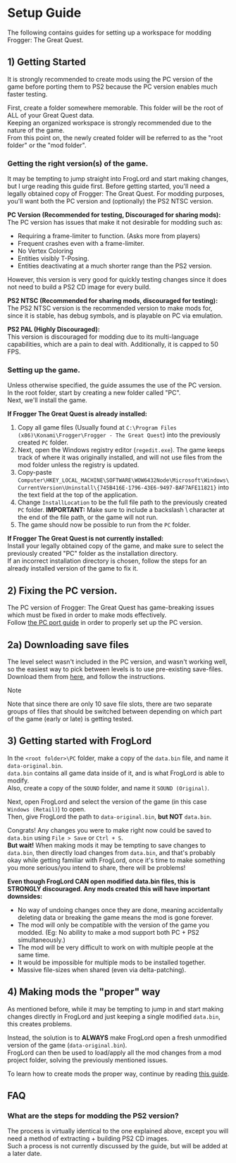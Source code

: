 # Setup Guide
The following contains guides for setting up a workspace for modding Frogger: The Great Quest.

## 1) Getting Started
It is strongly recommended to create mods using the PC version of the game before porting them to PS2 because the PC version enables much faster testing.

First, create a folder somewhere memorable. This folder will be the root of ALL of your Great Quest data.  
Keeping an organized workspace is strongly recommended due to the nature of the game.  
From this point on, the newly created folder will be referred to as the "root folder" or the "mod folder".  

### Getting the right version(s) of the game.
It may be tempting to jump straight into FrogLord and start making changes, but I urge reading this guide first.
Before getting started, you'll need a legally obtained copy of Frogger: The Great Quest.
For modding purposes, you'll want both the PC version and (optionally) the PS2 NTSC version.

**PC Version (Recommended for testing, Discouraged for sharing mods):**  
The PC version has issues that make it not desirable for modding such as:
- Requiring a frame-limiter to function. (Asks more from players)
- Frequent crashes even with a frame-limiter.
- No Vertex Coloring
- Entities visibly T-Posing.
- Entities deactivating at a much shorter range than the PS2 version.

However, this version is very good for quickly testing changes since it does not need to build a PS2 CD image for every build.

**PS2 NTSC (Recommended for sharing mods, discouraged for testing):**  
The PS2 NTSC version is the recommended version to make mods for, since it is stable, has debug symbols, and is playable on PC via emulation.

**PS2 PAL (Highly Discouraged):**  
This version is discouraged for modding due to its multi-language capabilities, which are a pain to deal with.
Additionally, it is capped to 50 FPS.

### Setting up the game.
Unless otherwise specified, the guide assumes the use of the PC version.  
In the root folder, start by creating a new folder called "PC".  
Next, we'll install the game.

**If Frogger The Great Quest is already installed:**  
1) Copy all game files (Usually found at `C:\Program Files (x86)\Konami\Frogger\Frogger - The Great Quest`) into the previously created `PC` folder.  
2) Next, open the Windows registry editor (`regedit.exe`). The game keeps track of where it was originally installed, and will not use files from the mod folder unless the registry is updated.  
3) Copy-paste `Computer\HKEY_LOCAL_MACHINE\SOFTWARE\WOW6432Node\Microsoft\Windows\CurrentVersion\Uninstall\{745B416E-1796-43E6-9497-BAF7AFE11821}` into the text field at the top of the application.  
4) Change `InstallLocation` to be the full file path to the previously created `PC` folder. **IMPORTANT:** Make sure to include a backslash \ character at the end of the file path, or the game will not run.  
5) The game should now be possible to run from the `PC` folder.  

**If Frogger The Great Quest is not currently installed:**  
Install your legally obtained copy of the game, and make sure to select the previously created "PC" folder as the installation directory.  
If an incorrect installation directory is chosen, follow the steps for an already installed version of the game to fix it.  

## 2) Fixing the PC version.
The PC version of Frogger: The Great Quest has game-breaking issues which must be fixed in order to make mods effectively.  
Follow [the PC port guide](./pc-version-fixes.md) in order to properly set up the PC version.  

## 2a) Downloading save files
The level select wasn't included in the PC version, and wasn't working well, so the easiest way to pick between levels is to use pre-existing save-files.  
Download them from [here](https://www.gamecopyworld.com/games/pc_frogger_the_great_quest.shtml), and follow the instructions.  
> [!NOTE]
> Note that since there are only 10 save file slots, there are two separate groups of files that should be switched between depending on which part of the game (early or late) is getting tested.

## 3) Getting started with FrogLord
In the `<root folder>\PC` folder, make a copy of the `data.bin` file, and name it `data-original.bin`.  
`data.bin` contains all game data inside of it, and is what FrogLord is able to modify.  
Also, create a copy of the `SOUND` folder, and name it `SOUND (Original)`.  

Next, open FrogLord and select the version of the game (in this case `Windows (Retail)`) to open.  
Then, give FrogLord the path to `data-original.bin`, **but NOT** `data.bin`.  

Congrats! Any changes you were to make right now could be saved to `data.bin` using `File > Save` or `Ctrl + S`.  
**But wait!** When making mods it may be tempting to save changes to `data.bin`, then directly load changes from `data.bin`, and that's probably okay while getting familiar with FrogLord, once it's time to make something you more serious/you intend to share, there will be problems!

**Even though FrogLord CAN open modified data.bin files, this is STRONGLY discouraged. Any mods created this will have important downsides:**
- No way of undoing changes once they are done, meaning accidentally deleting data or breaking the game means the mod is gone forever.
- The mod will only be compatible with the version of the game you modded. (Eg: No ability to make a mod support both PC + PS2 simultaneously.)
- The mod will be very difficult to work on with multiple people at the same time.
- It would be impossible for multiple mods to be installed together.
- Massive file-sizes when shared (even via delta-patching).

## 4) Making mods the "proper" way
As mentioned before, while it may be tempting to jump in and start making changes directly in FrogLord and just keeping a single modified `data.bin`, this creates problems.  

Instead, the solution is to **ALWAYS** make FrogLord open a fresh unmodified version of the game (`data-original.bin`).  
FrogLord can then be used to load/apply all the mod changes from a mod project folder, solving the previously mentioned issues.  

To learn how to create mods the proper way, continue by reading [this guide](./modding-guide.md).  

## FAQ
### What are the steps for modding the PS2 version?
The process is virtually identical to the one explained above, except you will need a method of extracting + building PS2 CD images.  
Such a process is not currently discussed by the guide, but will be added at a later date.  
